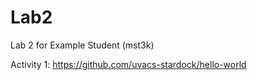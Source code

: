 # Lab2
Lab 2 for Example Student (mst3k)

Activity 1: https://github.com/uvacs-stardock/hello-world
